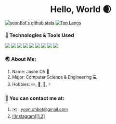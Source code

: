 # <center> Hello, World :waxing_crescent_moon:

[![yoonBot's github stats](https://github-readme-stats.vercel.app/api?username=yoonBot&show_icons=true&theme=tokyonight)](https://github.com/yoonBot/github-readme-stats)
[![Top Langs](https://github-readme-stats.vercel.app/api/top-langs/?username=yoonBot&show_icons=true&theme=tokyonight)](https://github.com/yoonBot/github-readme-stats)

### :wrench: Technologies & Tools Used
![](https://img.shields.io/badge/OS-Linux-informational?style=flat&logo=<LOGO_NAME>&logoColor=white&color=2bbc8a)
![](https://img.shields.io/badge/OS-MacOS-informational?style=flat&logo=<LOGO_NAME>&logoColor=white&color=2bbc8a)
![](https://img.shields.io/badge/OS-ROS-informational?style=flat&logo=<LOGO_NAME>&logoColor=white&color=2bbc8a)
![](https://img.shields.io/badge/OS-Windows-informational?style=flat&logo=<LOGO_NAME>&logoColor=white&color=2bbc8a)
![](https://img.shields.io/badge/OS-Linux-informational?style=flat&logo=<LOGO_NAME>&logoColor=white&color=2bbc8a)
![](https://img.shields.io/badge/Editor-Eclipse-informational?style=flat&logo=<LOGO_NAME>&logoColor=white&color=2bbc8a)
![](https://img.shields.io/badge/Editor-Atom-informational?style=flat&logo=<LOGO_NAME>&logoColor=white&color=2bbc8a)
![](https://img.shields.io/badge/Shell-Bash-informational?style=flat&logo=<LOGO_NAME>&logoColor=white&color=2bbc8a)
![](https://img.shields.io/badge/Shell-ZSH-informational?style=flat&logo=<LOGO_NAME>&logoColor=white&color=2bbc8a)

### :earth_asia: About Me:

1. Name: Jason Oh :boy:
2. Major: Computer Science & Engineering :computer:
3. Hobbies: :pencil2:, :tennis:, :violin:, :black_joker:

### :santa: You can contact me at:

1. :envelope: : yoon.ohbot@gmail.com
2. [![Instagram][1.2]][1]

[1]: https://instagram.com/yoon_bot
